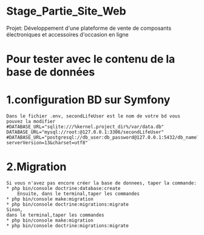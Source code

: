 # Stage_Partie_Site_Web
 Projet: Développement d'une plateforme de vente de composants électroniques et accessoires d'occasion en ligne
 # Pour tester avec le contenu de la base de données
  # 1.configuration BD sur Symfony
    Dans le fichier .env, secondLifeUser est le nom de votre bd vous pouvez la modifier
    #DATABASE_URL="sqlite:///%kernel.project_dir%/var/data.db"
    DATABASE_URL="mysql://root:@127.0.0.1:3306/secondLifeUser"
    #DATABASE_URL="postgresql://db_user:db_password@127.0.0.1:5432/db_name?serverVersion=13&charset=utf8"
 # 2.Migration
    Si vous n'avez pas encore créer la base de donnees, taper la commande:
    * php bin/console doctrine:database:create
        Ensuite, dans le terminal,taper les commandes
    * php bin/console make:migration
    * php bin/console doctrine:migrations:migrate
    Sinon,
    dans le terminal,taper les commandes
    * php bin/console make:migration
    * php bin/console doctrine:migrations:migrate